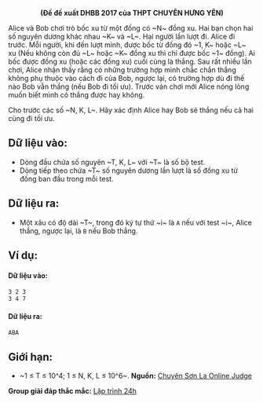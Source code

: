 **<center>(Đề đề xuất DHBB 2017 của THPT CHUYÊN HƯNG YÊN)</center>**

Alice và Bob chơi trò bốc xu từ một đống có ~N~ đồng xu. Hai bạn chọn hai số nguyên dương khác nhau ~K~ và ~L~. Hai người lần lượt đi. Alice đi trước. Mỗi người, khi đến lượt mình, được bốc từ đống đó ~1, K~ hoặc ~L~ xu (Nếu không còn đủ ~L~ hoặc ~K~ đồng xu thì chỉ được bốc ~1~ đồng). Ai bốc được đồng xu (hoặc các đồng xu) cuối cùng là thắng. Sau rất nhiều lần chơi, Alice nhận thấy rằng có những trường hợp mình chắc chắn thắng không phụ thuộc vào cách đi của Bob, ngược lại, có trường hợp dù đi thế nào Bob vẫn thắng (nếu Bob đi tối ưu). Trước ván chơi mới Alice nóng lòng muốn biết mình có thắng được hay không.

Cho trước các số ~N, K, L~. Hãy xác định Alice hay Bob sẽ thắng nếu cả hai cùng đi tối ưu.

## Dữ liệu vào:
- Dòng đầu chứa số nguyên ~T, K, L~ với ~T~ là số bộ test.
- Dòng tiếp theo chứa ~T~ số nguyên dương lần lượt là số đồng xu từ đống ban đầu trong mỗi test.

## Dữ liệu ra:
- Một xâu có độ dài ~T~, trong đó ký tự thứ ~i~ là `A` nếu với test ~i~, Alice thắng, ngược lại, là `B` nếu Bob thắng.

## Ví dụ:
#### Dữ liệu vào:
```
3 2 3
3 4 7
```

#### Dữ liệu ra:
```
ABA
```

## Giới hạn:
- ~1 ≤ T ≤ 10^4; 1 ≤ N, K, L ≤ 10^6~.
**Nguồn:** [Chuyên Sơn La Online Judge](http://csloj.ddns.net/)

**Group giải đáp thắc mắc:** [Lập trình 24h](https://www.facebook.com/groups/1386904321519984)